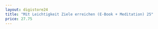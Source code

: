 ```yaml
---
layout: digistore24
title: "Mit Leichtigkeit Ziele erreichen (E-Book + Meditation) 25"
price: 27.75
---
```

